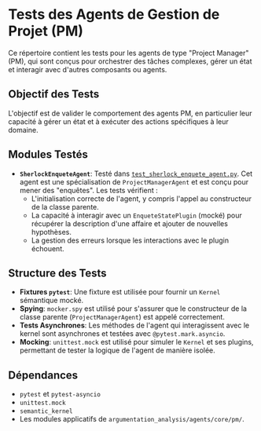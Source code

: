 # Tests des Agents de Gestion de Projet (PM)

Ce répertoire contient les tests pour les agents de type "Project Manager" (PM), qui sont conçus pour orchestrer des tâches complexes, gérer un état et interagir avec d'autres composants ou agents.

## Objectif des Tests

L'objectif est de valider le comportement des agents PM, en particulier leur capacité à gérer un état et à exécuter des actions spécifiques à leur domaine.

## Modules Testés

- **`SherlockEnqueteAgent`**: Testé dans [`test_sherlock_enquete_agent.py`](test_sherlock_enquete_agent.py:1). Cet agent est une spécialisation de `ProjectManagerAgent` et est conçu pour mener des "enquêtes". Les tests vérifient :
    - L'initialisation correcte de l'agent, y compris l'appel au constructeur de la classe parente.
    - La capacité à interagir avec un `EnqueteStatePlugin` (mocké) pour récupérer la description d'une affaire et ajouter de nouvelles hypothèses.
    - La gestion des erreurs lorsque les interactions avec le plugin échouent.

## Structure des Tests

- **Fixtures `pytest`**: Une fixture est utilisée pour fournir un `Kernel` sémantique mocké.
- **Spying**: `mocker.spy` est utilisé pour s'assurer que le constructeur de la classe parente (`ProjectManagerAgent`) est appelé correctement.
- **Tests Asynchrones**: Les méthodes de l'agent qui interagissent avec le kernel sont asynchrones et testées avec `@pytest.mark.asyncio`.
- **Mocking**: `unittest.mock` est utilisé pour simuler le `Kernel` et ses plugins, permettant de tester la logique de l'agent de manière isolée.

## Dépendances

- `pytest` et `pytest-asyncio`
- `unittest.mock`
- `semantic_kernel`
- Les modules applicatifs de `argumentation_analysis/agents/core/pm/`.
